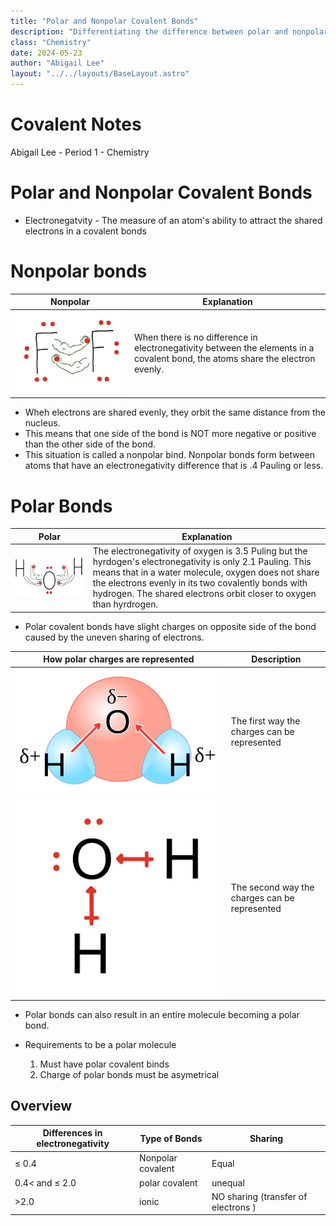```yaml
---
title: "Polar and Nonpolar Covalent Bonds"
description: "Differentiating the difference between polar and nonpolar bonds."
class: "Chemistry"
date: 2024-05-23
author: "Abigail Lee"
layout: "../../layouts/BaseLayout.astro"
---
```


# Covalent Notes

Abigail Lee - Period 1 - Chemistry

# Polar and Nonpolar Covalent Bonds

- Electronegatvity - The measure of an atom's ability to attract the shared electrons in a covalent bonds

# Nonpolar bonds

| Nonpolar                                        | Explanation                                                                                                                    |
| ----------------------------------------------- | ------------------------------------------------------------------------------------------------------------------------------ |
| ![Nonpolar example](/public/images/nonpolar.png) | When there is no difference in electronegativity between the elements in a covalent bond, the atoms share the electron evenly. |

- Wheh electrons are shared evenly, they orbit the same distance from the nucleus.
- This means that one side of the bond is NOT more negative or positive than the other side of the bond.
- This situation is called a nonpolar bind. Nonpolar bonds form between atoms that have an electronegativity difference that is .4 Pauling or less.

# Polar Bonds

| Polar                                     | Explanation                                                                                                                                                                                                                                                                                    |
| ----------------------------------------- | ---------------------------------------------------------------------------------------------------------------------------------------------------------------------------------------------------------------------------------------------------------------------------------------------- |
| ![Polar example](/public/images/polar.png) | The electronegativity of oxygen is 3.5 Puling but the hyrdogen's electronegativity is only 2.1 Pauling. This means that in a water molecule, oxygen does not share the electrons evenly in its two covalently bonds with hydrogen. The shared electrons orbit closer to oxygen than hyrdrogen. |

- Polar covalent bonds have slight charges on opposite side of the bond caused by the uneven sharing of electrons.

| How polar charges are represented                | Description                                   |
| ------------------------------------------------ | --------------------------------------------- |
| ![Delta Representation](/public/images/delta.png) | The first way the charges can be represented  |
| ![Arrow Representation](/public/images/arrow.png) | The second way the charges can be represented |

- Polar bonds can also result in an entire molecule becoming a polar bond.

- Requirements to be a polar molecule
  1. Must have polar covalent binds
  2. Charge of polar bonds must be asymetrical

## Overview

| Differences in electronegativity | Type of Bonds     | Sharing                             |
| -------------------------------- | ----------------- | ----------------------------------- |
| ≤ 0.4                            | Nonpolar covalent | Equal                               |
| 0.4< and ≤ 2.0                   | polar covalent    | unequal                             |
| >2.0                             | ionic             | NO sharing (transfer of electrons ) |
